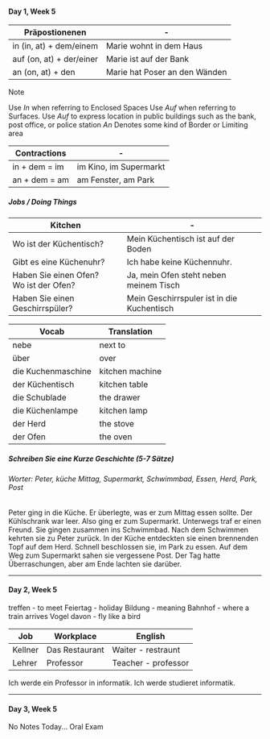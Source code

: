 
#### Day 1, Week 5
| Präpostionenen | - |
| ---- | ---- |
| in (in, at) + dem/einem | Marie wohnt in dem Haus |
| auf (on, at) + der/einer | Marie ist auf der Bank |
| an (on, at) + den | Marie hat Poser an den Wänden |

> [!NOTE]
> Use _In_ when referring to Enclosed Spaces
> Use _Auf_ when referring to Surfaces.
> Use _Auf_ to express location in public buildings such as the bank, post office, or police station
> _An_ Denotes some kind of Border or Limiting area

| Contractions | - |
| ---- | ---- |
| in + dem = im | im Kino, im Supermarkt |
| an + dem = am | am Fenster, am Park |

##### Jobs / Doing Things

| Kitchen | - |
| ---- | ---- |
| Wo ist der Küchentisch? | Mein Küchentisch ist auf der Boden |
| Gibt es eine Küchenuhr? | Ich habe keine Küchennuhr. |
| Haben Sie einen Ofen? <br>Wo ist der Ofen? | Ja, mein Ofen steht neben meinem Tisch |
| Haben Sie einen Geschirrspüler? | Mein Geschirrspuler ist in die Kuchentisch |


| Vocab | Translation |
| ---- | ---- |
| nebe | next to |
| über | over |
| die Kuchenmaschine | kitchen machine |
| der Küchentisch | kitchen table |
| die Schublade | the drawer |
| die Küchenlampe | kitchen lamp |
| der Herd  | the stove |
| der Ofen | the oven |

##### Schreiben Sie eine Kurze Geschichte (5-7 Sätze)
###### Worter: Peter, küche Mittag, Supermarkt, Schwimmbad, Essen, Herd, Park, Post

Peter ging in die Küche. Er überlegte, was er zum Mittag essen sollte. Der Kühlschrank war leer. Also ging er zum Supermarkt. Unterwegs traf er einen Freund. Sie gingen zusammen ins Schwimmbad. Nach dem Schwimmen kehrten sie zu Peter zurück. In der Küche entdeckten sie einen brennenden Topf auf dem Herd. Schnell beschlossen sie, im Park zu essen. Auf dem Weg zum Supermarkt sahen sie vergessene Post. Der Tag hatte Überraschungen, aber am Ende lachten sie darüber.

****

#### Day 2, Week 5

treffen - to meet
Feiertag - holiday
Bildung - meaning
Bahnhof - where a train arrives
Vogel davon - fly like a bird

| Job | Workplace | English |
| ---- | ---- | ---- |
| Kellner | Das Restaurant | Waiter - restraunt |
| Lehrer | Professor | Teacher - professor |
Ich werde ein Professor in informatik. Ich werde studieret informatik. 

****

#### Day 3, Week 5

No Notes Today... Oral Exam


